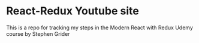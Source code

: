 # React-Redux Youtube site

This is a repo for tracking my steps in the Modern React with Redux Udemy course by Stephen Grider

